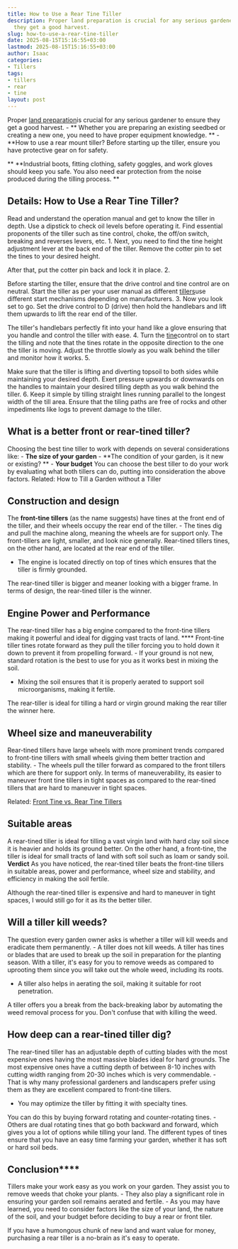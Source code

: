 ```yaml
---
title: How to Use a Rear Tine Tiller
description: Proper land preparation is crucial for any serious gardener to ensure
  they get a good harvest.
slug: how-to-use-a-rear-tine-tiller
date: 2025-08-15T15:16:55+03:00
lastmod: 2025-08-15T15:16:55+03:00
author: Isaac
categories:
- Tillers
tags:
- tillers
- rear
- tine
layout: post
---
```

Proper [land preparation](https://www.indstate.edu/university-engagement/sustainability/garden/tiller-usage-and-soil-health-information)is crucial for any serious gardener to ensure they get a good harvest. - ** Whether you are preparing an existing seedbed or creating a new one, you need to have proper equipment knowledge. ** - **How to use a rear mount tiller? Before starting up the tiller, ensure you have protective gear on for safety.

** **Industrial boots, fitting clothing, safety goggles, and work gloves should keep you safe. You also need ear protection from the noise produced during the tilling process. **

##  Details: How to Use a Rear Tine Tiller?

Read and understand the operation manual and get to know the tiller in depth. Use a dipstick to check oil levels before operating it. Find essential proponents of the tiller such as tine control, choke, the off/on switch, breaking and reverses levers, etc. 1. Next, you need to find the tine height adjustment lever at the back end of the tiller. Remove the cotter pin to set the tines to your desired height.

After that, put the cotter pin back and lock it in place. 2.

Before starting the tiller, ensure that the drive control and tine control are on neutral. Start the tiller as per your user manual as different [tillers](https://pestpolicy.com/best-rear-tine-tiller/)use different start mechanisms depending on manufacturers. 3. Now you look set to go. Set the drive control to D (drive) then hold the handlebars and lift them upwards to lift the rear end of the tiller.

The tiller's handlebars perfectly fit into your hand like a glove ensuring that you handle and control the tiller with ease. 4. Turn the [tine](https://pestpolicy.com/front-tine-vs-rear-tine-tillers/)control on to start the tilling and note that the tines rotate in the opposite direction to the one the tiller is moving. Adjust the throttle slowly as you walk behind the tiller and monitor how it works. 5.

Make sure that the tiller is lifting and diverting topsoil to both sides while maintaining your desired depth. Exert pressure upwards or downwards on the handles to maintain your desired tilling depth as you walk behind the tiller. 6. Keep it simple by tilling straight lines running parallel to the longest width of the till area. Ensure that the tiling paths are free of rocks and other impediments like logs to prevent damage to the tiller.

##  What is a better front or rear-tined tiller?

Choosing the best tine tiller to work with depends on several considerations like: - **The size of your garden** - **The condition of your garden, is it new or existing? ** - **Your budget** You can choose the best tiller to do your work by evaluating what both tillers can do, putting into consideration the above factors. Related: How to Till a Garden without a Tiller

##  **Construction and design**

The **front-tine tillers** (as the name suggests) have tines at the front end of the tiller, and their wheels occupy the rear end of the tiller. - The tines dig and pull the machine along, meaning the wheels are for support only. The front-tillers are light, smaller, and look nice generally. Rear-tined tillers tines, on the other hand, are located at the rear end of the tiller.

- The engine is located directly on top of tines which ensures that the tiller is firmly grounded.

The rear-tined tiller is bigger and meaner looking with a bigger frame. In terms of design, the rear-tined tiller is the winner.

##  **Engine Power and Performance**

The rear-tined tiller has a big engine compared to the front-tine tillers making it powerful and ideal for digging vast tracts of land. **** Front-tine tiller tines rotate forward as they pull the tiller forcing you to hold down it down to prevent it from propelling forward. - If your ground is not new, standard rotation is the best to use for you as it works best in mixing the soil.

- Mixing the soil ensures that it is properly aerated to support soil microorganisms, making it fertile.

The rear-tiller is ideal for tilling a hard or virgin ground making the rear tiller the winner here.

##  **Wheel size and maneuverability**

Rear-tined tillers have large wheels with more prominent trends compared to front-tine tillers with small wheels giving them better traction and stability. - The wheels pull the tiller forward as compared to the front tillers which are there for support only. In terms of maneuverability, its easier to maneuver front tine tillers in tight spaces as compared to the rear-tined tillers that are hard to maneuver in tight spaces.

Related: [Front Tine vs. Rear Tine Tillers](https://pestpolicy.com/front-tine-vs-rear-tine-tillers/)

##  **Suitable areas**

A rear-tined tiller is ideal for tilling a vast virgin land with hard clay soil since it is heavier and holds its ground better. On the other hand, a front-tine, the tiller is ideal for small tracts of land with soft soil such as loam or sandy soil. **Verdict** As you have noticed, the rear-tined tiller beats the front-tine tillers in suitable areas, power and performance, wheel size and stability, and efficiency in making the soil fertile.

Although the rear-tined tiller is expensive and hard to maneuver in tight spaces, I would still go for it as its the better tiller.

##  **Will a tiller kill weeds?**

The question every garden owner asks is whether a tiller will kill weeds and eradicate them permanently. - A tiller does not kill weeds. A tiller has tines or blades that are used to break up the soil in preparation for the planting season. With a tiller, it's easy for you to remove weeds as compared to uprooting them since you will take out the whole weed, including its roots.

- A tiller also helps in aerating the soil, making it suitable for root penetration.

A tiller offers you a break from the back-breaking labor by automating the weed removal process for you. Don't confuse that with killing the weed.

##  **How deep can a rear-tined tiller dig?**

The rear-tined tiller has an adjustable depth of cutting blades with the most expensive ones having the most massive blades ideal for hard grounds. The most expensive ones have a cutting depth of between 8-10 inches with cutting width ranging from 20-30 inches which is very commendable. - That is why many professional gardeners and landscapers prefer using them as they are excellent compared to front-tine tillers.

- You may optimize the tiller by fitting it with specialty tines.

You can do this by buying forward rotating and counter-rotating tines. - Others are dual rotating tines that go both backward and forward, which gives you a lot of options while tilling your land. The different types of tines ensure that you have an easy time farming your garden, whether it has soft or hard soil beds.

##  **Conclusion******

Tillers make your work easy as you work on your garden. They assist you to remove weeds that choke your plants. - They also play a significant role in ensuring your garden soil remains aerated and fertile. - As you may have learned, you need to consider factors like the size of your land, the nature of the soil, and your budget before deciding to buy a rear or front tiler.

If you have a humongous chunk of new land and want value for money, purchasing a rear tiller is a no-brain as it's easy to operate.
